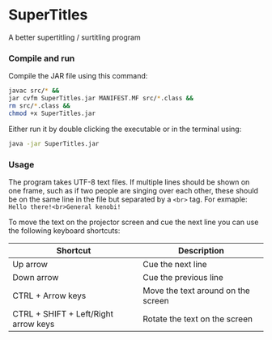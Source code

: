 # SuperTitles
A better supertitling / surtitling program

### Compile and run
Compile the JAR file using this command:
```bash
javac src/* && 
jar cvfm SuperTitles.jar MANIFEST.MF src/*.class && 
rm src/*.class && 
chmod +x SuperTitles.jar
```

Either run it by double clicking the executable or in the terminal using:
```bash
java -jar SuperTitles.jar
```

### Usage
The program takes UTF-8 text files. If multiple lines should be shown on one frame, such as if two people are singing over each other, these should be on the same line in the file but separated by a `<br>` tag. For exmaple: `Hello there!<br>General kenobi!`

To move the text on the projector screen and cue the next line you can use the following keyboard shortcuts:

|Shortcut|Description|
|---|---|
|Up arrow|Cue the next line|
|Down arrow|Cue the previous line|
|CTRL + Arrow keys|Move the text around on the screen|
|CTRL + SHIFT + Left/Right arrow keys|Rotate the text on the screen|